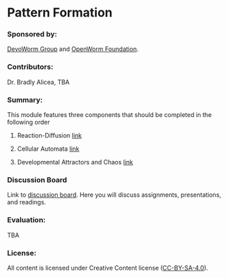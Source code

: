 # Pattern Formation  

### Sponsored by:  
[DevoWorm Group](https://devoworm.weebly.com/) and [OpenWorm Foundation](http://openworm.org/). 

### Contributors:  
Dr. Bradly Alicea, TBA  

### Summary: 
This module features three components that should be completed in the following order

1) Reaction-Diffusion   [link](https://github.com/devoworm/OW-DW-Education/blob/master/Pattern%20Formation/Reaction-Diffusion.md)

2) Cellular Automata   [link](https://github.com/devoworm/OW-DW-Education/blob/master/Pattern%20Formation/Cellular-Automata.md)

3) Developmental Attractors and Chaos   [link](https://github.com/devoworm/OW-DW-Education/blob/master/Pattern%20Formation/Developmental-Attractors-Chaos.md)  

### Discussion Board
Link to [discussion board](https://gitter.im/DevoWormEd/community). Here you will discuss assignments, presentations, and readings.  

### Evaluation:  
TBA

### License:  
All content is licensed under Creative Content license ([CC-BY-SA-4.0](https://github.com/devoworm/Licensing-DRM/blob/master/CC-BY-SA-4.0%20License.md)).  

